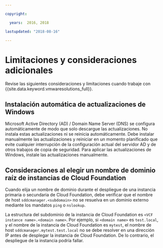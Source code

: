 ```yaml
---

copyright:

  years:  2016, 2018

lastupdated: "2018-08-16"

---
```


# Limitaciones y consideraciones adicionales

Revise las siguientes consideraciones y limitaciones cuando trabaje con {{site.data.keyword.vmwaresolutions_full}}.

## Instalación automática de actualizaciones de Windows

Microsoft Active Directory (AD) / Domain Name Server (DNS) se configura automáticamente de modo que solo descargue las actualizaciones. No instala estas actualizaciones ni se reinicia automáticamente. Debe instalar manualmente las actualizaciones y reiniciar en un momento planificado que evite cualquier interrupción de la configuración actual del servidor AD y de otros trabajos de copia de seguridad. Para aplicar las actualizaciones de Windows, instale las actualizaciones manualmente.

## Consideraciones al elegir un nombre de dominio raíz de instancias de Cloud Foundation

Cuando elija un nombre de dominio durante el despliegue de una instancia primaria o secundaria de Cloud Foundation, debe verificar que el nombre de host `sddcmanager.<subdomain>` no se resuelva en un dominio externo mediante los mandatos `ping` o `nslookup`.

La estructura del subdominio de la instancia de Cloud Foundation es `<VCF instance name>.<domain name>`. Por ejemplo, si `<domain name>` es `test.local`, y el nombre de la instancia de Cloud Foundation es `mytest`, el nombre de host `sddcmanager.mytest.test.local` no se debe resolver en una dirección IP antes de desplegar la instancia de Cloud Foundation. De lo contrario, el despliegue de la instancia podría fallar.

